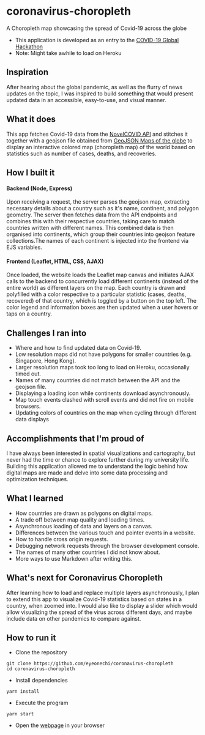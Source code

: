 # coronavirus-choropleth
A Choropleth map showcasing the spread of Covid-19 across the globe
* This application is developed as an entry to the [COVID-19 Global Hackathon](https://covid-global-hackathon.devpost.com/)
* Note: Might take awhile to load on Heroku

## Inspiration
After hearing about the global pandemic, as well as the flurry of news updates on the topic, I was inspired to build something that would present updated data in an accessible, easy-to-use, and visual manner.
## What it does
This app fetches Covid-19 data from the [NovelCOVID API](https://github.com/novelcovid/api) and stitches it together with a geojson file obtained from [GeoJSON Maps of the globe](https://geojson-maps.ash.ms/) to display an interactive colored map (choropleth map) of the world based on statistics such as number of cases, deaths, and recoveries.
## How I built it
#### Backend (Node, Express)
Upon receiving a request, the server parses the geojson map, extracting necessary details about a country such as it's name, continent, and polygon geometry. The server then fetches data from the API endpoints and combines this with their respective countries, taking care to match countries written with different names. This combined data is then organised into continents, which group their countries into geojson feature collections.The names of each continent is injected into the frontend via EJS variables.
#### Frontend (Leaflet, HTML, CSS, AJAX)
Once loaded, the website loads the Leaflet map canvas and initiates AJAX calls to the backend to concurrently load different continents (instead of the entire world) as different layers on the map. Each country is drawn and polyfilled with a color respective to a particular statistic (cases, deaths, recovered) of that country, which is toggled by a button on the top left. The color legend and information boxes are then updated when a user hovers or taps on a country.
## Challenges I ran into
* Where and how to find updated data on Covid-19.
* Low resolution maps did not have polygons for smaller countries (e.g. Singapore, Hong Kong).
* Larger resolution maps took too long to load on Heroku, occasionally timed out.
* Names of many countries did not match between the API and the geojson file.
* Displaying a loading icon while continents download asynchronously.
* Map touch events clashed with scroll events and did not fire on mobile browsers.
* Updating colors of countries on the map when cycling through different data displays
## Accomplishments that I'm proud of
I have always been interested in spatial visualizations and cartography, but never had the time or chance to explore further during my university life. Building this application allowed me to understand the logic behind how digital maps are made and delve into some data processing and optimization techniques.
## What I learned
* How countries are drawn as polygons on digital maps.
* A trade off between map quality and loading times.
* Asynchronous loading of data and layers on a canvas.
* Differences between the various touch and pointer events in a website.
* How to handle cross origin requests.
* Debugging network requests through the browser development console.
* The names of many other countries I did not know about.
* More ways to use Markdown after writing this.
## What's next for Coronavirus Choropleth
After learning how to load and replace multiple layers asynchronously, I plan to extend this app to visualize Covid-19 statistics based on states in a country, when zoomed into. I would also like to display a slider which would allow visualizing the spread of the virus across different days, and maybe include data on other pandemics to compare against.
## How to run it
* Clone the repository
```
git clone https://github.com/eyeonechi/coronavirus-choropleth
cd coronavirus-choropleth
```
* Install dependencies
```
yarn install
```
* Execute the program
```
yarn start
```
* Open the [webpage](http://localhost:3000/) in your browser
